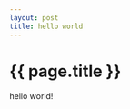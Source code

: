 ```yaml
---
layout: post
title: hello world
---
```


{{ page.title }}
================

<p class="meta" 2016-06-27 - himdd </p>
hello world!
